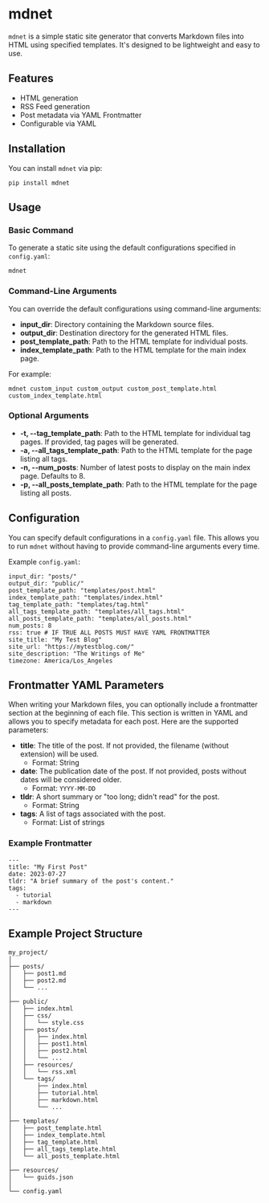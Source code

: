 # mdnet

`mdnet` is a simple static site generator that converts Markdown files into HTML using specified templates. It's designed to be lightweight and easy to use.

## Features

- HTML generation
- RSS Feed generation
- Post metadata via YAML Frontmatter
- Configurable via YAML

## Installation

You can install `mdnet` via pip:

```
pip install mdnet
```

## Usage

### Basic Command

To generate a static site using the default configurations specified in `config.yaml`:

```
mdnet
```

### Command-Line Arguments

You can override the default configurations using command-line arguments:

- **input_dir**: Directory containing the Markdown source files.
- **output_dir**: Destination directory for the generated HTML files.
- **post_template_path**: Path to the HTML template for individual posts.
- **index_template_path**: Path to the HTML template for the main index page.

For example:

```
mdnet custom_input custom_output custom_post_template.html custom_index_template.html
```

### Optional Arguments

- **-t, --tag_template_path**: Path to the HTML template for individual tag pages. If provided, tag pages will be generated.
- **-a, --all_tags_template_path**: Path to the HTML template for the page listing all tags.
- **-n, --num_posts**: Number of latest posts to display on the main index page. Defaults to 8.
- **-p, --all_posts_template_path**: Path to the HTML template for the page listing all posts.

## Configuration

You can specify default configurations in a `config.yaml` file. This allows you to run `mdnet` without having to provide command-line arguments every time.

Example `config.yaml`:

```
input_dir: "posts/"
output_dir: "public/"
post_template_path: "templates/post.html"
index_template_path: "templates/index.html"
tag_template_path: "templates/tag.html"
all_tags_template_path: "templates/all_tags.html"
all_posts_template_path: "templates/all_posts.html"
num_posts: 8
rss: true # IF TRUE ALL POSTS MUST HAVE YAML FRONTMATTER
site_title: "My Test Blog"
site_url: "https://mytestblog.com/"
site_description: "The Writings of Me"
timezone: America/Los_Angeles
```

## Frontmatter YAML Parameters

When writing your Markdown files, you can optionally include a frontmatter section at the beginning of each file. This section is written in YAML and allows you to specify metadata for each post. Here are the supported parameters:

- **title**: The title of the post. If not provided, the filename (without extension) will be used.
  - Format: String
- **date**: The publication date of the post. If not provided, posts without dates will be considered older.
  - Format: `YYYY-MM-DD`
- **tldr**: A short summary or "too long; didn't read" for the post.
  - Format: String
- **tags**: A list of tags associated with the post.
  - Format: List of strings

### Example Frontmatter

```
---
title: "My First Post"
date: 2023-07-27
tldr: "A brief summary of the post's content."
tags:
  - tutorial
  - markdown
---
```

## Example Project Structure

```
my_project/
│
├── posts/
│   ├── post1.md
│   ├── post2.md
│   └── ...
│
├── public/
│   ├── index.html
│   ├── css/
│   │   └── style.css
│   ├── posts/
│   │   ├── index.html
│   │   ├── post1.html
│   │   ├── post2.html
│   │   └── ...
│   ├── resources/
│   │   └── rss.xml
│   └── tags/
│       ├── index.html
│       ├── tutorial.html
│       ├── markdown.html
│       └── ...
│
├── templates/
│   ├── post_template.html
│   ├── index_template.html
│   ├── tag_template.html
│   ├── all_tags_template.html
│   └── all_posts_template.html
│
├── resources/
│   └── guids.json
│
└── config.yaml
```
